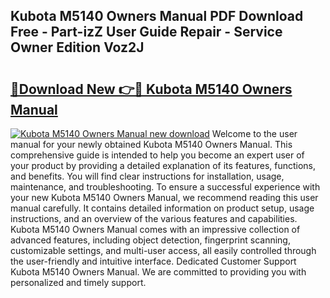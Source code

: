 ## Kubota M5140 Owners Manual PDF Download Free - Part-izZ User Guide Repair - Service Owner Edition Voz2J

# <h2><a href="http://bc88478.oget.top/?id=Kubota+M5140+Owners+Manual">🔗Download New 👉🔴 Kubota M5140 Owners Manual</a></h2>

[![Kubota M5140 Owners Manual new download](https://i.imgur.com/5g1atiW.png)](http://bc88478.oget.top/?id=Kubota+M5140+Owners+Manual)
Welcome to the user manual for your newly obtained Kubota M5140 Owners Manual. This comprehensive guide is intended to help you become an expert user of your product by providing a detailed explanation of its features, functions, and benefits. You will find clear instructions for installation, usage, maintenance, and troubleshooting. To ensure a successful experience with your new Kubota M5140 Owners Manual, we recommend reading this user manual carefully. It contains detailed information on product setup, usage instructions, and an overview of the various features and capabilities. Kubota M5140 Owners Manual comes with an impressive collection of advanced features, including object detection, fingerprint scanning, customizable settings, and multi-user access, all easily controlled through the user-friendly and intuitive interface. Dedicated Customer Support Kubota M5140 Owners Manual. We are committed to providing you with personalized and timely support.
